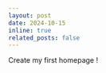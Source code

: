 ```yaml
---
layout: post
date: 2024-10-15
inline: true
related_posts: false
---
```


Create my first homepage !
